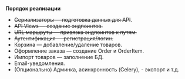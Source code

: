**Порядок реализации** 
- ~~Сериализаторы — подготовка данных для API~~.
- ~~API Views — создание эндпоинтов.~~
- ~~URL маршруты — привязка эндпоинтов к путям.~~
- ~~Аутентификация — регистрация/логин.~~
- Корзина — добавление/удаление товаров.
- Оформление заказа — создание Order и OrderItem.
- Импорт товаров — заполнение БД.
- Email-уведомления.
- (Опционально) Админка, асинхронность (Celery), - экспорт и т.д.